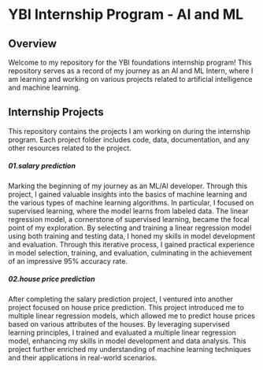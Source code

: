 # YBI Internship Program - AI and ML

## Overview
Welcome to my repository for the YBI foundations internship program! This repository serves as a record of my journey as an AI and ML Intern, where I am learning and working on various projects related to artificial intelligence and machine learning.



## Internship Projects
This repository contains the projects I am working on during the internship program. Each project folder includes code, data, documentation, and any other resources related to the project.

##### 01.salary prediction 
[](Day09.Salary%20and%20house%20price%20prediction/salary%20prediction%20based%20on%20experience%20years/README.md)
Marking the beginning of my journey as an ML/AI developer. Through this project, I gained valuable insights into the basics of machine learning and the various types of machine learning algorithms. In particular, I focused on supervised learning, where the model learns from labeled data. The linear regression model, a cornerstone of supervised learning, became the focal point of my exploration. By selecting and training a linear regression model using both training and testing data, I honed my skills in model development and evaluation. Through this iterative process, I gained practical experience in model selection, training, and evaluation, culminating in the achievement of an impressive 95% accuracy rate.

##### 02.house price prediction
[](Day09.Salary%20and%20house%20price%20prediction/house%20price%20prediction/README.md)
After completing the salary prediction project, I ventured into another project focused on house price prediction. This project introduced me to multiple linear regression models, which allowed me to predict house prices based on various attributes of the houses. By leveraging supervised learning principles, I trained and evaluated a multiple linear regression model, enhancing my skills in model development and data analysis. This project further enriched my understanding of machine learning techniques and their applications in real-world scenarios.